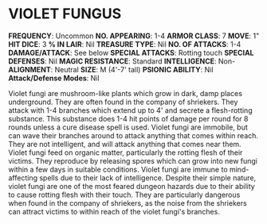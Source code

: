 # VIOLET FUNGUS

**FREQUENCY**: Uncommon
**NO. APPEARING**: 1-4
**ARMOR CLASS**: 7
**MOVE**: 1"
**HIT DICE**: 3
**% IN LAIR**: Nil
**TREASURE TYPE**: Nil
**NO. OF ATTACKS**: 1-4
**DAMAGE/ATTACK**: See below
**SPECIAL ATTACKS**: Rotting touch
**SPECIAL DEFENSES**: Nil
**MAGIC RESISTANCE**: Standard
**INTELLIGENCE**: Non-
**ALIGNMENT**: Neutral
**SIZE**: M (4'-7' tall)
**PSIONIC ABILITY**: Nil
**Attack/Defense Modes**: Nil

Violet fungi are mushroom-like plants which grow in dark, damp places underground. They are often found in the company of shriekers. They attack with 1-4 branches which extend up to 4' and secrete a flesh-rotting substance. This substance does 1-4 hit points of damage per round for 8 rounds unless a cure disease spell is used. Violet fungi are immobile, but can wave their branches around to attack anything that comes within reach. They are not intelligent, and will attack anything that comes near them. Violet fungi feed on organic matter, particularly the rotting flesh of their victims. They reproduce by releasing spores which can grow into new fungi within a few days in suitable conditions. Violet fungi are immune to mind-affecting spells due to their lack of intelligence. Despite their simple nature, violet fungi are one of the most feared dungeon hazards due to their ability to cause rotting flesh with their touch. They are particularly dangerous when found in the company of shriekers, as the noise from the shriekers can attract victims to within reach of the violet fungi's branches.

